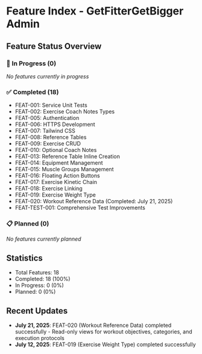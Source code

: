 # Feature Index - GetFitterGetBigger Admin

## Feature Status Overview

### 🏃 In Progress (0)
*No features currently in progress*

### ✅ Completed (18)
- FEAT-001: Service Unit Tests
- FEAT-002: Exercise Coach Notes Types
- FEAT-005: Authentication
- FEAT-006: HTTPS Development
- FEAT-007: Tailwind CSS
- FEAT-008: Reference Tables
- FEAT-009: Exercise CRUD
- FEAT-010: Optional Coach Notes
- FEAT-013: Reference Table Inline Creation
- FEAT-014: Equipment Management
- FEAT-015: Muscle Groups Management
- FEAT-016: Floating Action Buttons
- FEAT-017: Exercise Kinetic Chain
- FEAT-018: Exercise Linking
- FEAT-019: Exercise Weight Type
- FEAT-020: Workout Reference Data (Completed: July 21, 2025)
- FEAT-TEST-001: Comprehensive Test Improvements

### 📋 Planned (0)
*No features currently planned*

## Statistics
- Total Features: 18
- Completed: 18 (100%)
- In Progress: 0 (0%)
- Planned: 0 (0%)

## Recent Updates
- **July 21, 2025**: FEAT-020 (Workout Reference Data) completed successfully - Read-only views for workout objectives, categories, and execution protocols
- **July 12, 2025**: FEAT-019 (Exercise Weight Type) completed successfully